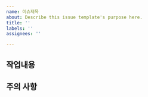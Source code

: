 ```yaml
---
name: 이슈제목
about: Describe this issue template's purpose here.
title: ''
labels: ''
assignees: ''

---
```


## 작업내용

## 주의 사항
